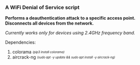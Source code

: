 ### A WiFi Denial of Service script

**Performs a deauthentication attack to a specific access point.**
**Disconnects all devices from the network.**

_Currently works only for devices using 2.4GHz frequency band._

Dependencies:

1. colorama <sub><sup>_(pip3 install colorama)_</sup></sub>
2. aircrack-ng <sub><sup>_(sudo apt -y update && sudo apt install -y aircrack-ng)_</sup></sub>
